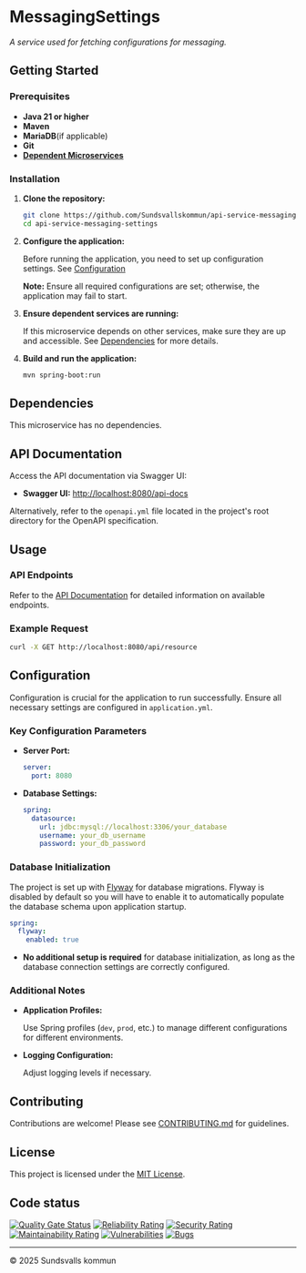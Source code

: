 # MessagingSettings

_A service used for fetching configurations for messaging._

## Getting Started

### Prerequisites

- **Java 21 or higher**
- **Maven**
- **MariaDB**(if applicable)
- **Git**
- **[Dependent Microservices](#dependencies)**

### Installation

1. **Clone the repository:**

   ```bash
   git clone https://github.com/Sundsvallskommun/api-service-messaging-settings.git
   cd api-service-messaging-settings
   ```
2. **Configure the application:**

   Before running the application, you need to set up configuration settings.
   See [Configuration](#Configuration)

   **Note:** Ensure all required configurations are set; otherwise, the application may fail to start.

3. **Ensure dependent services are running:**

   If this microservice depends on other services, make sure they are up and accessible. See [Dependencies](#dependencies) for more details.

4. **Build and run the application:**

   ```bash
   mvn spring-boot:run
   ```

## Dependencies

This microservice has no dependencies.

## API Documentation

Access the API documentation via Swagger UI:

- **Swagger UI:** [http://localhost:8080/api-docs](http://localhost:8080/api-docs)

Alternatively, refer to the `openapi.yml` file located in the project's root directory for the OpenAPI specification.

## Usage

### API Endpoints

Refer to the [API Documentation](#api-documentation) for detailed information on available endpoints.

### Example Request

```bash
curl -X GET http://localhost:8080/api/resource
```

## Configuration

Configuration is crucial for the application to run successfully. Ensure all necessary settings are configured in `application.yml`.

### Key Configuration Parameters

- **Server Port:**

  ```yaml
  server:
    port: 8080
  ```
- **Database Settings:**

  ```yaml
  spring:
    datasource:
      url: jdbc:mysql://localhost:3306/your_database
      username: your_db_username
      password: your_db_password
  ```

### Database Initialization

The project is set up with [Flyway](https://github.com/flyway/flyway) for database migrations. Flyway is disabled by default so you will have to enable it to automatically populate the database schema upon application startup.

```yaml
spring:
  flyway:
    enabled: true
```

- **No additional setup is required** for database initialization, as long as the database connection settings are correctly configured.

### Additional Notes

- **Application Profiles:**

  Use Spring profiles (`dev`, `prod`, etc.) to manage different configurations for different environments.

- **Logging Configuration:**

  Adjust logging levels if necessary.

## Contributing

Contributions are welcome! Please see [CONTRIBUTING.md](https://github.com/Sundsvallskommun/.github/blob/main/.github/CONTRIBUTING.md) for guidelines.

## License

This project is licensed under the [MIT License](LICENSE).

## Code status

[![Quality Gate Status](https://sonarcloud.io/api/project_badges/measure?project=Sundsvallskommun_api-service-messaging-settings&metric=alert_status)](https://sonarcloud.io/summary/overall?id=Sundsvallskommun_api-service-messaging-settings)
[![Reliability Rating](https://sonarcloud.io/api/project_badges/measure?project=Sundsvallskommun_api-service-messaging-settings&metric=reliability_rating)](https://sonarcloud.io/summary/overall?id=Sundsvallskommun_api-service-messaging-settings)
[![Security Rating](https://sonarcloud.io/api/project_badges/measure?project=Sundsvallskommun_api-service-messaging-settings&metric=security_rating)](https://sonarcloud.io/summary/overall?id=Sundsvallskommun_api-service-messaging-settings)
[![Maintainability Rating](https://sonarcloud.io/api/project_badges/measure?project=Sundsvallskommun_api-service-messaging-settings&metric=sqale_rating)](https://sonarcloud.io/summary/overall?id=Sundsvallskommun_api-service-messaging-settings)
[![Vulnerabilities](https://sonarcloud.io/api/project_badges/measure?project=Sundsvallskommun_api-service-messaging-settings&metric=vulnerabilities)](https://sonarcloud.io/summary/overall?id=Sundsvallskommun_api-service-messaging-settings)
[![Bugs](https://sonarcloud.io/api/project_badges/measure?project=Sundsvallskommun_api-service-messaging-settings&metric=bugs)](https://sonarcloud.io/summary/overall?id=Sundsvallskommun_api-service-messaging-settings)

---

© 2025 Sundsvalls kommun
